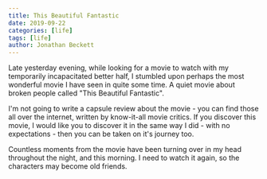 ```yaml
---
title: This Beautiful Fantastic
date: 2019-09-22
categories: [life]
tags: [life]
author: Jonathan Beckett
---
```


Late yesterday evening, while looking for a movie to watch with my temporarily incapacitated better half, I stumbled upon perhaps the most wonderful movie I have seen in quite some time. A quiet movie about broken people called "This Beautiful Fantastic".

I'm not going to write a capsule review about the movie - you can find those all over the internet, written by know-it-all movie critics. If you discover this movie, I would like you to discover it in the same way I did - with no expectations - then you can be taken on it's journey too.

Countless moments from the movie have been turning over in my head throughout the night, and this morning. I need to watch it again, so the characters may become old friends.